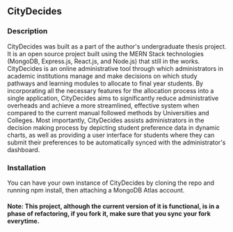 ## CityDecides

### Description
CityDecides was built as a part of the author's undergraduate thesis project. It is an open source project built using the MERN Stack technologies (MongoDB, Express.js, React.js, and Node.js) 
that still in the works. CityDecides is an online administrative tool through
which administrators in academic institutions manage and make decisions on which study pathways
and learning modules to allocate to final year students. By incorporating all the necessary features
for the allocation process into a single application, CityDecides aims to significantly reduce
administrative overheads and achieve a more streamlined, effective system when compared to the current manual followed methods by Universities and Colleges. Most importantly,
CityDecides assists administrators in the decision making process by depicting student preference
data in dynamic charts, as well as providing a user interface for students where they can submit
their preferences to be automatically synced with the administrator's dashboard.

### Installation

You can have your own instance of CityDecides by cloning the repo and running npm install, then attaching a MongoDB Atlas account.

#### Note: This project, although the current version of it is functional, is in a phase of refactoring, if you fork it, make sure that you sync your fork everytime.
